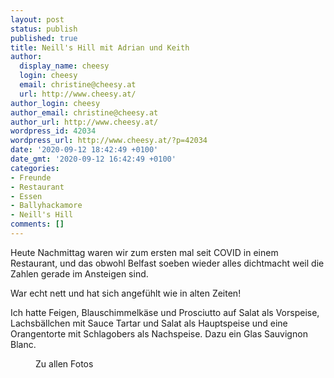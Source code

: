 ```yaml
---
layout: post
status: publish
published: true
title: Neill's Hill mit Adrian und Keith
author:
  display_name: cheesy
  login: cheesy
  email: christine@cheesy.at
  url: http://www.cheesy.at/
author_login: cheesy
author_email: christine@cheesy.at
author_url: http://www.cheesy.at/
wordpress_id: 42034
wordpress_url: http://www.cheesy.at/?p=42034
date: '2020-09-12 18:42:49 +0100'
date_gmt: '2020-09-12 16:42:49 +0100'
categories:
- Freunde
- Restaurant
- Essen
- Ballyhackamore
- Neill's Hill
comments: []
---
```

<!-- wp:paragraph -->
Heute Nachmittag waren wir zum ersten mal seit COVID in einem Restaurant, und das obwohl Belfast soeben wieder alles dichtmacht weil die Zahlen gerade im Ansteigen sind.
<!-- /wp:paragraph -->
<!-- wp:paragraph -->
War echt nett und hat sich angefühlt wie in alten Zeiten!
<!-- /wp:paragraph -->
<!-- wp:paragraph -->
Ich hatte Feigen, Blauschimmelkäse und Prosciutto auf Salat als Vorspeise, Lachsbällchen mit Sauce Tartar und Salat als Hauptspeise und eine Orangentorte mit Schlagobers als Nachspeise. Dazu ein Glas Sauvignon Blanc.
<!-- /wp:paragraph -->
<!-- wp:image {"id":42028,"linkDestination":"custom"} -->
<figure class="wp-block-image"><a href="http://www.cheesy.at/fotos/leben-in-belfast/2020-2/neills-hill/"><img src="http://www.cheesy.at/wp-content/uploads/Neills-Hill-002.jpg" alt="" class="wp-image-42028"></a><br>
<figcaption>Zu allen Fotos</figcaption>
</figure>
<!-- /wp:image -->
